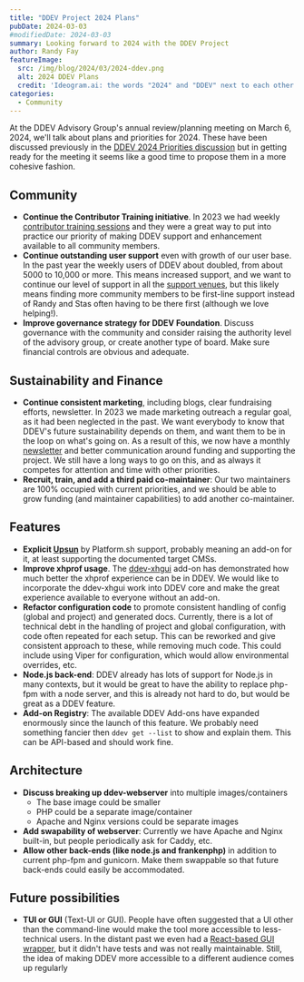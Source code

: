 ```yaml
---
title: "DDEV Project 2024 Plans"
pubDate: 2024-03-03
#modifiedDate: 2024-03-03
summary: Looking forward to 2024 with the DDEV Project
author: Randy Fay
featureImage:
  src: /img/blog/2024/03/2024-ddev.png
  alt: 2024 DDEV Plans
  credit: 'Ideogram.ai: the words "2024" and "DDEV" next to each other'
categories:
  - Community
---
```


At the DDEV Advisory Group's annual review/planning meeting on March 6, 2024, we'll talk about plans and priorities for 2024. These have been discussed previously in the [DDEV 2024 Priorities discussion](https://github.com/orgs/ddev/discussions/5720) but in getting ready for the meeting it seems like a good time to propose them in a more cohesive fashion.

## Community

* **Continue the Contributor Training initiative**. In 2023 we had weekly [contributor training sessions](/blog/contributor-training) and they were a great way to put into practice our priority of making DDEV support and enhancement available to all community members.
* **Continue outstanding user support** even with growth of our user base. In the past year the weekly users of DDEV about doubled, from about 5000 to 10,000 or more. This means increased support, and we want to continue our level of support in all the [support venues](https://ddev.readthedocs.io/en/stable/users/support/), but this likely means finding more community members to be first-line support instead of Randy and Stas often having to be there first (although we love helping!).
* **Improve governance strategy for DDEV Foundation**.  Discuss governance with the community and consider raising the authority level of the advisory group, or  create another type of board. Make sure financial controls are obvious and adequate.

## Sustainability and Finance

* **Continue consistent marketing**, including blogs, clear fundraising efforts, newsletter. In 2023 we made marketing outreach a regular goal, as it had been neglected in the past. We want everybody to know that DDEV's future sustainability depends on them, and want them to be in the loop on what's going on. As a result of this, we now have a monthly [newsletter](/newsletter) and better communication around funding and supporting the project. We still have a long ways to go on this, and as always it competes for attention and time with other priorities.
* **Recruit, train, and add a third paid co-maintainer**: Our two maintainers are 100% occupied with current priorities, and we should be able to grow funding (and maintainer capabilities) to add another co-maintainer.

## Features

* **Explicit [Upsun](https://upsun.com/)** by Platform.sh support, probably meaning an add-on for it, at least supporting the documented target CMSs.
* **Improve xhprof usage**. The [ddev-xhgui](https://github.com/ddev/ddev-xhgui) add-on has demonstrated how much better the xhprof experience can be in DDEV. We would like to incorporate the ddev-xhgui work into DDEV core and make the great experience available to everyone without an add-on.
* **Refactor configuration code** to promote consistent handling of config (global and project) and generated docs. Currently, there is a lot of technical debt in the handling of project and global configuration, with code often repeated for each setup. This can be reworked and give consistent approach to these, while removing much code. This could include using Viper for configuration, which would allow environmental overrides, etc.
* **Node.js back-end**: DDEV already has lots of support for Node.js in many contexts, but it would be great to have the ability to replace php-fpm with a node server, and this is already not hard to do, but would be great as a DDEV feature.
* **Add-on Registry**: The available DDEV Add-ons have expanded enormously since the launch of this feature. We probably need something fancier then `ddev get --list` to show and explain them. This can be API-based and should work fine.

## Architecture

* **Discuss breaking up ddev-webserver** into multiple images/containers
  * The base image could be smaller
  * PHP could be a separate image/container
  * Apache and Nginx versions could be separate images
* **Add swapability of webserver**: Currently we have Apache and Nginx built-in, but people periodically ask for Caddy, etc.
* **Allow other back-ends (like node.js and frankenphp)** in addition to current php-fpm and gunicorn. Make them swappable so that future back-ends could easily be accommodated.

## Future possibilities

* **TUI or GUI** (Text-UI or GUI). People have often suggested that a UI other than the command-line would make the tool more accessible to less-technical users. In the distant past we even had a [React-based GUI wrapper](https://github.com/ddev/ddev-ui), but it didn't have tests and was not really maintainable. Still, the idea of making DDEV more accessible to a different audience comes up regularly
